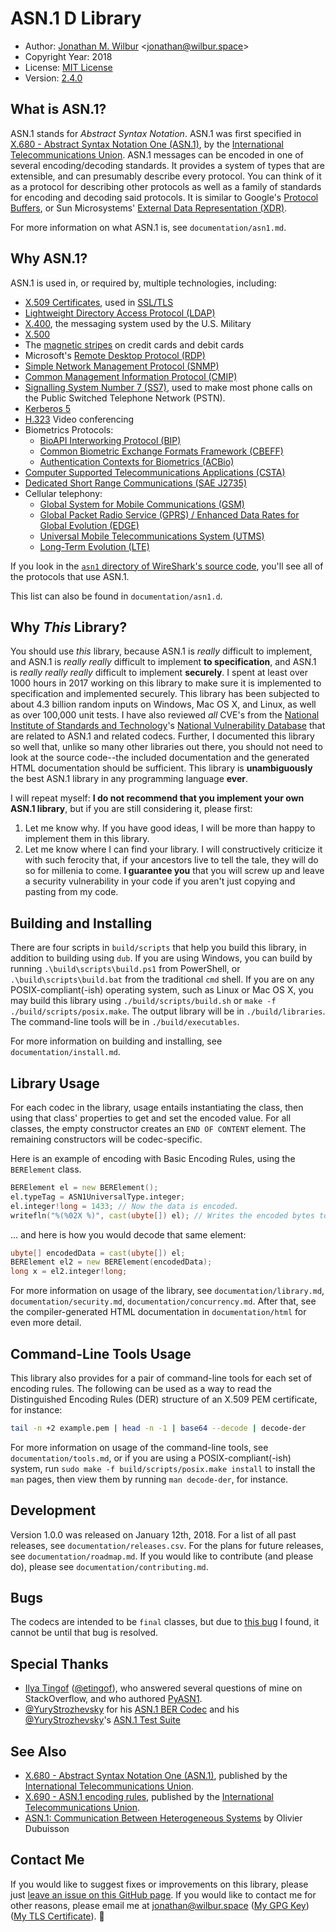# ASN.1 D Library

* Author: [Jonathan M. Wilbur](https://jonathan.wilbur.space) <[jonathan@wilbur.space](mailto:jonathan@wilbur.space)>
* Copyright Year: 2018
* License: [MIT License](https://mit-license.org/)
* Version: [2.4.0](https://semver.org/)

## What is ASN.1?

ASN.1 stands for *Abstract Syntax Notation*. ASN.1 was first specified in
[X.680 - Abstract Syntax Notation One (ASN.1)](https://www.itu.int/rec/T-REC-X.680/en),
by the [International Telecommunications Union](https://www.itu.int/en/pages/default.aspx).
ASN.1 messages can be encoded in one of several encoding/decoding standards.
It provides a system of types that are extensible, and can presumably describe
every protocol. You can think of it as a protocol for describing other protocols
as well as a family of standards for encoding and decoding said protocols.
It is similar to Google's [Protocol Buffers](https://developers.google.com/protocol-buffers/),
or Sun Microsystems' [External Data Representation (XDR)](https://tools.ietf.org/html/rfc1014).

For more information on what ASN.1 is, see `documentation/asn1.md`.

## Why ASN.1?

ASN.1 is used in, or required by, multiple technologies, including:

* [X.509 Certificates](https://www.itu.int/rec/T-REC-X.509-201610-I/en), used in [SSL/TLS](https://tools.ietf.org/html/rfc5246)
* [Lightweight Directory Access Protocol (LDAP)](https://www.ietf.org/rfc/rfc4511.txt)
* [X.400](https://www.itu.int/rec/T-REC-X.400/en), the messaging system used by the U.S. Military
* [X.500](https://www.itu.int/rec/T-REC-X.500-201610-I/en)
* The [magnetic stripes](https://www.iso.org/standard/43317.html) on credit cards and debit cards
* Microsoft's [Remote Desktop Protocol (RDP)](https://msdn.microsoft.com/en-us/library/mt242409.aspx)
* [Simple Network Management Protocol (SNMP)](https://www.ietf.org/rfc/rfc1157.txt)
* [Common Management Information Protocol (CMIP)](https://www.itu.int/rec/T-REC-X.711/en)
* [Signalling System Number 7 (SS7)](https://www.itu.int/rec/T-REC-Q.700-199303-I/en),
  used to make most phone calls on the Public Switched Telephone Network (PSTN).
* [Kerberos 5](https://tools.ietf.org/html/rfc4120)
* [H.323](https://www.itu.int/rec/T-REC-H.323-200912-I/en) Video conferencing
* Biometrics Protocols:
  * [BioAPI Interworking Protocol (BIP)](https://www.iso.org/standard/43611.html)
  * [Common Biometric Exchange Formats Framework (CBEFF)](http://nvlpubs.nist.gov/nistpubs/Legacy/IR/nistir6529-a.pdf)
  * [Authentication Contexts for Biometrics (ACBio)](https://www.iso.org/standard/41531.html)
* [Computer Supported Telecommunications Applications (CSTA)](https://www.ecma-international.org/activities/Communications/TG11/cstaIII.htm)
* [Dedicated Short Range Communications (SAE J2735)](http://standards.sae.org/j2735_200911/)
* Cellular telephony:
  * [Global System for Mobile Communications (GSM)](http://www.ttfn.net/techno/smartcards/gsm11-11.pdf)
  * [Global Packet Radio Service (GPRS) / Enhanced Data Rates for Global Evolution (EDGE)](http://www.3gpp.org/technologies/keywords-acronyms/102-gprs-edge)
  * [Universal Mobile Telecommunications System (UTMS)](http://www.3gpp.org/DynaReport/25-series.htm)
  * [Long-Term Evolution (LTE)](http://www.3gpp.org/technologies/keywords-acronyms/98-lte)

If you look in the
[`asn1` directory of WireShark's source code](https://github.com/wireshark/wireshark/tree/master/epan/dissectors/asn1),
you'll see all of the protocols that use ASN.1.

This list can also be found in `documentation/asn1.d`.

## Why *This* Library?

You should use *this* library, because ASN.1 is _really_ difficult to implement,
and ASN.1 is _really_ _really_ difficult to implement **to specification**, and
ASN.1 is _really_ _really_ _really_ difficult to implement **securely**. I spent
at least over 1000 hours in 2017 working on this library to make sure it is
implemented to specification and implemented securely. This library has been
subjected to about 4.3 billion random inputs on Windows, Mac OS X, and Linux,
as well as over 100,000 unit tests. I have also reviewed _all_ CVE's from the
[National Institute of Standards and Technology](https://www.nist.gov/)'s
[National Vulnerability Database](https://nvd.nist.gov/) that are related to
ASN.1 and related codecs. Further, I documented this library so well that,
unlike so many other libraries out there, you should not need to look at the
source code--the included documentation and the generated HTML documentation
should be sufficient. This library is **unambiguously** the best ASN.1 library
in any programming language **ever**.

I will repeat myself: **I do not recommend that you implement your own ASN.1 library**,
but if you are still considering it, please first:

1. Let me know why. If you have good ideas, I will be more than happy to implement
them in this library.
1. Let me know where I can find your library. I will constructively criticize it
with such ferocity that, if your ancestors live to tell the tale, they will do so
for millenia to come. **I guarantee you** that you will screw up and leave a
security vulnerability in your code if you aren't just copying and pasting from my code.

## Building and Installing

There are four scripts in `build/scripts` that help you build this library,
in addition to building using `dub`. If you are using Windows, you can build
by running `.\build\scripts\build.ps1` from PowerShell, or `.\build\scripts\build.bat`
from the traditional `cmd` shell. If you are on any POSIX-compliant(-ish)
operating system, such as Linux or Mac OS X, you may build this library using
`./build/scripts/build.sh` or `make -f ./build/scripts/posix.make`. The output
library will be in `./build/libraries`. The command-line tools will be in
`./build/executables`.

For more information on building and installing, see `documentation/install.md`.

## Library Usage

For each codec in the library, usage entails instantiating the class,
then using that class' properties to get and set the encoded value.
For all classes, the empty constructor creates an `END OF CONTENT`
element. The remaining constructors will be codec-specific.

Here is an example of encoding with Basic Encoding Rules, using the
`BERElement` class.

```d
BERElement el = new BERElement();
el.typeTag = ASN1UniversalType.integer;
el.integer!long = 1433; // Now the data is encoded.
writefln("%(%02X %)", cast(ubyte[]) el); // Writes the encoded bytes to the terminal.
```

... and here is how you would decode that same element:

```d
ubyte[] encodedData = cast(ubyte[]) el;
BERElement el2 = new BERElement(encodedData);
long x = el2.integer!long;
```

For more information on usage of the library, see `documentation/library.md`,
`documentation/security.md`, `documentation/concurrency.md`. After that, see
the compiler-generated HTML documentation in `documentation/html` for even
more detail.

## Command-Line Tools Usage

This library also provides for a pair of command-line tools for each set
of encoding rules. The following can be used as a way to read the
Distinguished Encoding Rules (DER) structure of an X.509 PEM certificate,
for instance:

```bash
tail -n +2 example.pem | head -n -1 | base64 --decode | decode-der
```

For more information on usage of the command-line tools, see
`documentation/tools.md`, or if you are using a POSIX-compliant(-ish)
system, run `sudo make -f build/scripts/posix.make install` to install
the `man` pages, then view them by running `man decode-der`, for instance.

## Development

Version 1.0.0 was released on January 12th, 2018. For a list of all past
releases, see `documentation/releases.csv`. For the plans for future releases,
see `documentation/roadmap.md`. If you would like to contribute (and please do),
please see `documentation/contributing.md`.

## Bugs

The codecs are intended to be `final` classes, but due to
[this bug](https://issues.dlang.org/show_bug.cgi?id=17909) I found, it cannot
be until that bug is resolved.

## Special Thanks

* [Ilya Tingof](https://stackoverflow.com/users/1175029/ilya-etingof) ([@etingof](https://github.com/etingof)), who answered several questions of mine on StackOverflow, and who authored [PyASN1](https://pyasn1.sourceforge.net/).
* [@YuryStrozhevsky](https://github.com/YuryStrozhevsky) for his [ASN.1 BER Codec](https://github.com/YuryStrozhevsky/C-plus-plus-ASN.1-2008-coder-decoder) and his [@YuryStrozhevsky](https://github.com/YuryStrozhevsky)'s [ASN.1 Test Suite](https://github.com/YuryStrozhevsky/ASN1-2008-free-test-suite)

## See Also

* [X.680 - Abstract Syntax Notation One (ASN.1)](https://www.itu.int/rec/T-REC-X.680/en), published by the
[International Telecommunications Union](https://www.itu.int/en/pages/default.aspx).
* [X.690 - ASN.1 encoding rules](https://www.itu.int/rec/T-REC-X.690/en), published by the
[International Telecommunications Union](https://www.itu.int/en/pages/default.aspx).
* [ASN.1: Communication Between Heterogeneous Systems](https://www.oss.com/asn1/resources/books-whitepapers-pubs/dubuisson-asn1-book.PDF) by Olivier Dubuisson

## Contact Me

If you would like to suggest fixes or improvements on this library, please just
[leave an issue on this GitHub page](https://github.com/JonathanWilbur/asn1-d/issues). If you would like to contact me for other reasons,
please email me at [jonathan@wilbur.space](mailto:jonathan@wilbur.space)
([My GPG Key](https://jonathan.wilbur.space/downloads/jonathan@wilbur.space.gpg.pub))
([My TLS Certificate](https://jonathan.wilbur.space/downloads/jonathan@wilbur.space.chain.pem)). :boar:
